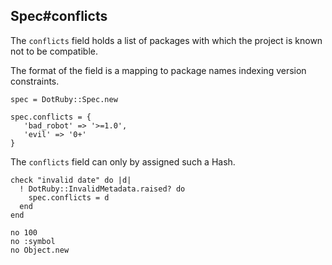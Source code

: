 ## Spec#conflicts

The `conflicts` field holds a list of packages with which the project is
known not to be compatible.

The format of the field is a mapping to package names indexing version
constraints.

    spec = DotRuby::Spec.new

    spec.conflicts = {
       'bad_robot' => '>=1.0',
       'evil' => '0+'
    }

The `conflicts` field can only by assigned such a Hash.

    check "invalid date" do |d|
      ! DotRuby::InvalidMetadata.raised? do
        spec.conflicts = d
      end
    end

    no 100
    no :symbol
    no Object.new


